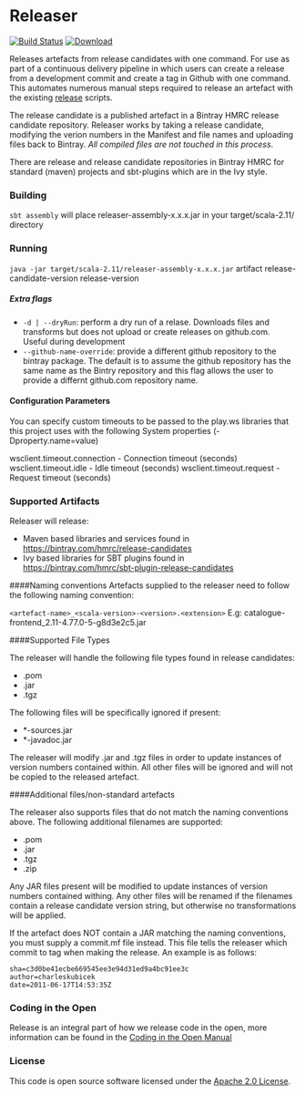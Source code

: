 # Releaser

[![Build Status](https://travis-ci.org/hmrc/releaser.svg?branch=master)](https://travis-ci.org/hmrc/releaser) [ ![Download](https://api.bintray.com/packages/hmrc/releases/releaser/images/download.svg) ](https://bintray.com/hmrc/releases/releaser/_latestVersion)

Releases artefacts from release candidates with one command. For use as part of a continuous delivery pipeline in which users can create a release from a development commit and create a tag in Github with one command. This automates numerous manual steps required to release an artefact with the existing [release](https://github.com/hmrc/release) scripts.

The release candidate is a published artefact in a Bintray HMRC release candidate repository. Releaser works by taking a release candidate, modifying the verion numbers in the Manifest and file names and uploading files back to Bintray. *All compiled files are not touched in this process*.  

There are release and release candidate repositories in Bintray HMRC for standard (maven) projects and sbt-plugins which are in the Ivy style.

### Building
`sbt assembly` will place releaser-assembly-x.x.x.jar in your target/scala-2.11/ directory

### Running
`java -jar target/scala-2.11/releaser-assembly-x.x.x.jar` artifact release-candidate-version release-version

##### Extra flags
- `-d | --dryRun`: perform a dry run of a relase. Downloads files and transforms but does not upload or create releases on github.com. Useful during development
- `--github-name-override`: provide a different github repository to the bintray package. The default is to assume the github repository has the same name as the Bintry repository and this flag allows the user to provide a differnt github.com repository name.

#### Configuration Parameters
You can specify custom timeouts to be passed to the play.ws libraries that this project uses with the following System properties (-Dproperty.name=value)

wsclient.timeout.connection - Connection timeout (seconds)
wsclient.timeout.idle - Idle timeout (seconds)
wsclient.timeout.request - Request timeout (seconds)

### Supported Artifacts
Releaser will release:
- Maven based libraries and services found in https://bintray.com/hmrc/release-candidates
- Ivy based libraries for SBT plugins found in https://bintray.com/hmrc/sbt-plugin-release-candidates

####Naming conventions
Artefacts supplied to the releaser need to follow the following naming convention:

`<artefact-name>_<scala-version>-<version>.<extension>`
E.g: catalogue-frontend_2.11-4.77.0-5-g8d3e2c5.jar

####Supported File Types

The releaser will handle the following file types found in release candidates:
* .pom
* .jar
* .tgz

The following files will be specifically ignored if present:
* *-sources.jar
* *-javadoc.jar

The releaser will modify .jar and .tgz files in order to update instances of version numbers contained within. All other files will be ignored and will not be copied to the released artefact.

####Additional files/non-standard artefacts

The releaser also supports files that do not match the naming conventions above. The following additional filenames are supported:

* .pom
* .jar
* .tgz
* .zip

Any JAR files present will be modified to update instances of version numbers contained withing. Any other files will be renamed if the filenames contain a release candidate version string, but otherwise no transformations will be applied.

If the artefact does NOT contain a JAR matching the naming conventions, you must supply a commit.mf file instead. This file tells the releaser which commit to tag when making the release. An example is as follows:

    sha=c3d0be41ecbe669545ee3e94d31ed9a4bc91ee3c
    author=charleskubicek
    date=2011-06-17T14:53:35Z

### Coding in the Open
Release is an integral part of how we release code in the open, more information can be found in the [Coding in the Open Manual](http://hmrc.github.io/coding-in-the-open-manual/)

### License
 
This code is open source software licensed under the [Apache 2.0 License]("http://www.apache.org/licenses/LICENSE-2.0.html").
